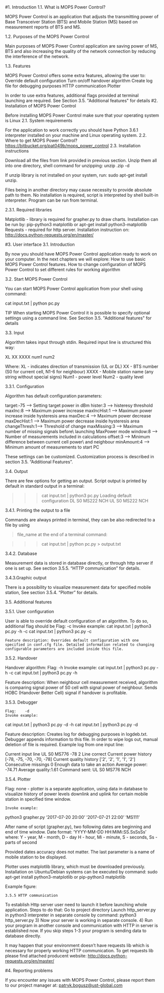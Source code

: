 #1. Introduction
1.1. What is MOPS Power Control?

MOPS Power Control is an application that adjusts the transmitting power of Base Transceiver Station (BTS) and Mobile Station (MS) based on measurement reports of BTS and MS.

1.2.  Purposes of the MOPS Power Control

Main purposes of MOPS Power Control application are saving power of MS, BTS and also increasing the quality of the network connection by reducing the interference of the network.

1.3. Features

MOPS Power Control offers some extra features, allowing the user to:
Override default configuration
Turn on/off handover algorithm
Create log file for debugging purposes
HTTP communication
Plotter

In order to use extra features, additional flags provided at terminal launching are required. See Section 3.5. "Additional features" for details
#2. Installation of MOPS Power Control

Before installing MOPS Power Control make sure that your operating system is Linux
2.1. System requirements

For the application to work correctly you should have Python 3.6.1 interpreter installed on your machine and Linux operating system.
2.2. Where to get MOPS Power Control?
https://bitbucket.org/pat049b/mops_power_control
2.3. Installation instructions

Download all the files from link provided in previous section. Unzip them all into one directory, shell command for unzipping:
unzip <file name>.zip -d <directory>

If unzip library is not installed on your system, run:
sudo apt-get install unzip.

Files  being in another directory may cause necessity to provide absolute path to them.
No installation is required, script is interpreted by shell built-in interpreter. Program can be run from terminal.

2.3.1. Required libraries

Matplotlib - library is required for grapher.py to draw charts. Installation can be run by:
pip-python3 matplotlib
or
apt-get install python3-matplotlib
Requests -  required for http server. Installation instruction on: http://docs.python-requests.org/en/master/

#3. User interface
3.1. Introduction

By now you should have MOPS Power Control application ready to work on your computer. In the next chapters we will explore:
How to use basic MOPS Power Control features.
How to change configuration of MOPS Power Control to set different rules for working algorithm

3.2. Start MOPS Power Control

You can start MOPS Power Control application from your shell using command:

cat input.txt | python pc.py

TIP
When starting MOPS Power Control it is possible to specify optional settings using a command line. See Section 3.5. "Additional features" for details

3.3. Input

Algorithm takes input through stdin. Required input line is structured this way:

XL	XX	XXXX	num1	num2

Where:
XL - indicates direction of transmission (UL or DL)
XX - BTS number (S0 for current cell, N1-6 for neighbour)
XXXX - Mobile station name (any string without special signs)
Num1 - power level
Num2 - quality level

3.3.1. Configuration

Algorithm has default configuration parameters:

target:-75    --> Setting target power in dBm
hister:3      --> histeresy threshold
maxInc:8      --> Maximum power increase
maxIncHist:1  --> Maximum power increase inside hysteresis area
maxDec:4      --> Maximum power decrease
maxDecHist:1  --> Maximum power decrease inside hysteresis area
changeThresh:1--> Threshold of change
maxMissing:3  --> Maximum number of missing signals before\ launching MaxPower mode
window:8      --> Number of measurements included in calculations
offset:3      --> Minimum difference between current cell power\ and neighbour
minAmount:4   --> Minimum amount of measurements to start PC

These settings can be customized. Customization process is described in section                3.5. “Additional Features”.

3.4. Output

There are few options for getting an output. Script output is printed by default in standard output in a terminal:

>>> cat input.txt | python3 pc.py
Loading default configuration
DL    S0      MS222    NCH
UL    S0      MS222    NCH


3.4.1. Printing the output to a file

Commands are always printed in terminal, they can be also redirected to a file by using
> file_name at the end of a terminal command:

>>> cat input.txt | python pc.py > output.txt

3.4.2. Database


Measurement data is stored in database directly, or through http server if one is set up. See section 3.5.5. “HTTP communication” for details.

3.4.3.Graphic output

There is a possibility to visualize measurement data for specified mobile station, See section 3.5.4. “Plotter” for details.

3.5. Additional features

3.5.1. User configuration

User is able to override default configuration of an algorithm. To do so, additional flag should be
	Flag:    -c
	Invoke example:
cat input.txt | python3 pc.py -h -c
cat input.txt | python3 pc.py -c

	Feature description: Overrides default configuration with one specified in conf.cfg file. Detailed information related to changing configurable parameters are included inside this file.

3.5.2. Handover

Handover algorithm:
Flag:    -h
	Invoke example:
cat input.txt | python3 pc.py -h -c
cat input.txt | python3 pc.py -h

Feature description: When neighbour cell measurement received, algorithm is comparing signal power of S0 cell with signal power of neighbour. Sends HOBC (Handover Better Cell) signal if handover is profitable.

3.5.3. Debugger

	Flag:    -d
	Invoke example:
cat input.txt | python3 pc.py -d -h
cat input.txt | python3 pc.py -d

Feature description: Creates log for debugging purposes in logdeb.txt. Debugger appends information to this file. In order to wipe logs out, manual deletion of file is required. Example log from one input line:

Current input line  UL S0 MS776 -78 2
Line correct
Current power history [-78, -75, -70, -70, -78]
Current quality history ['2', '2', '1', '1', '2']
Consecutive missings 0
Enough data to take an action
Average power: -74.71
Average quality:1.61
Command sent: UL   S0 MS776  NCH

3.5.4. Plotter

Flag: none - plotter is a separate application, using data in database to visualize history of power levels downlink and uplink for certain mobile station in specified time window.

	Invoke example:
python3 grapher.py ‘2017-07-20 20:00’ ‘2017-07-21 22:00’ ‘MS111’

After name of script (grapher.py), two following dates are beginning and end of time window.
Date format: ‘YYYY-MM-DD HH:MiMi:SS.SsSsSs’ where:
	Y - year, M - month, D - day
H - hour, Mi - minute, S - seconds, Ss - parts of second

Provided dates accuracy does not matter.
The last parameter is a name of mobile station to be displayed.

Plotter uses matplotlib library, which must be downloaded previously. Installation on
Ubuntu/Debian systems can be executed by command:
sudo apt-get install python3-matplotlib or
pip-python3 matplotlib

Example figure:


	3.5.5 HTTP communication

To establish Http server user need to launch it before launching whole application.
Steps to do that:
Go to project directory
Launch http_server.py in python3 interpreter in separate console by command:
		python3 http_server.py
	      3)  Now your server is working in separate console.
	      4)  Run your program in another console and communication with HTTP in server is established now. If you skip steps 1-3 your program is sending data to database directly.

It may happen that your environment doesn’t have requests lib which is necessary for properly working HTTP communication. To get requests lib please find attached producent website: http://docs.python-requests.org/en/master/

#4. Reporting problems

If you encounter any issues with MOPS Power Control, please report them to our project manager at: patryk.bogusz@ust-global.com




